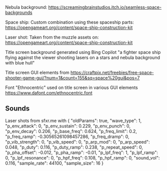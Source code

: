 Nebula background:
https://screamingbrainstudios.itch.io/seamless-space-backgrounds

Space ship:
Custom combination using these spaceship parts: https://opengameart.org/content/space-ship-construction-kit

Laser shot:
Taken from the muzzle assets on: https://opengameart.org/content/space-ship-construction-kit

Title screen background generated using Bing Copilot
"a fighter space ship flying against the viewer shooting lasers on a stars and nebula background with blue hull"

Title screen GUI elements from
https://craftpix.net/freebies/free-space-shooter-game-gui/?num=1&count=155&sq=space%20gui&pos=7

Font "Ethnocentric" used on title screen in various GUI elements
https://www.dafont.com/ethnocentric.font

## Sounds

Laser shots from sfxr.me with
{
  "oldParams": true,
  "wave_type": 1,
  "p_env_attack": 0,
  "p_env_sustain": 0.229,
  "p_env_punch": 0,
  "p_env_decay": 0.206,
  "p_base_freq": 0.624,
  "p_freq_limit": 0.2,
  "p_freq_ramp": -0.30565261098457286,
  "p_freq_dramp": 0,
  "p_vib_strength": 0,
  "p_vib_speed": 0,
  "p_arp_mod": 0,
  "p_arp_speed": 0.048,
  "p_duty": 0.116,
  "p_duty_ramp": 0.238,
  "p_repeat_speed": 0,
  "p_pha_offset": -0.012,
  "p_pha_ramp": -0.01,
  "p_lpf_freq": 1,
  "p_lpf_ramp": 0,
  "p_lpf_resonance": 0,
  "p_hpf_freq": 0.108,
  "p_hpf_ramp": 0,
  "sound_vol": 0.116,
  "sample_rate": 44100,
  "sample_size": 16
}
